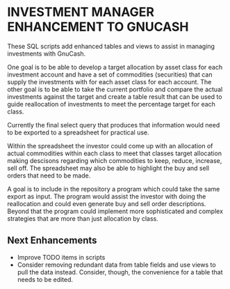 # INVESTMENT MANAGER ENHANCEMENT TO GNUCASH

These SQL scripts add enhanced tables and views
to assist in managing investments with GnuCash.

One goal is to be able to develop a target allocation
by asset class for each investment account and have a set of commodities (securities) that can supply the investments with for each asset class for each account.
The other goal is to be able to take the current portfolio
and compare the actual investments against the target and
create a table result that can be used to guide reallocation
of investments to meet the percentage target for each class.

Currently the final select query that produces that information
would need to be exported to a spreadsheet for practical use.

Within the spreadsheet the investor could come up with an allocation of actual commodities within each class to meet that classes target allocation making descisons regarding which commodities to keep, reduce, increase, sell off. 
The spreadsheet may also be able to highlight the buy and
sell orders that need to be made.

A goal is to include in the repository a program which could take the same export as input.  The program would assist
the investor with doing the reallocation and could even generate
buy and sell order descriptions.
Beyond that the program could implement more sophisticated and complex strategies that are more than just allocation by class.


## Next Enhancements
* Improve TODO items in scripts
* Consider removing redundant data from table fields and use views to pull the data instead.  Consider, though, the convenience for a table that needs to be edited.